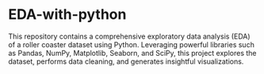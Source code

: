 # EDA-with-python
This repository contains a comprehensive exploratory data analysis (EDA) of a roller coaster dataset using Python. Leveraging powerful libraries such as Pandas, NumPy, Matplotlib, Seaborn, and SciPy, this project explores the dataset, performs data cleaning, and generates insightful visualizations. 

